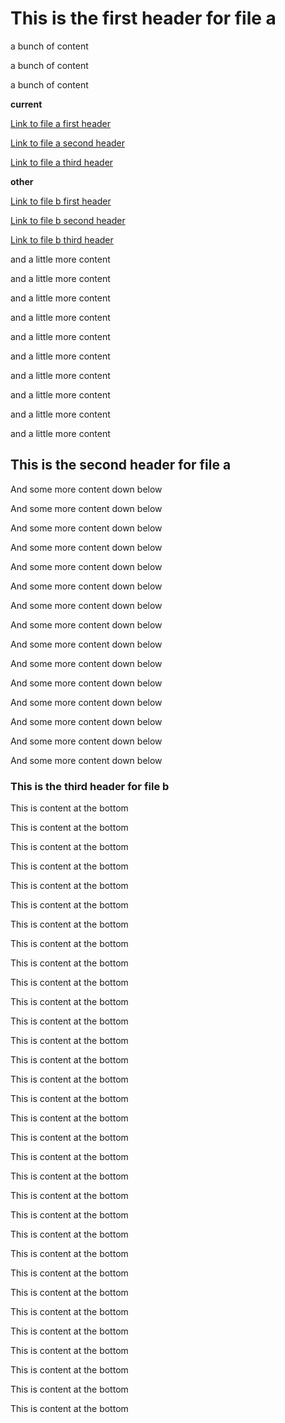 # This is the first header for file a

a bunch of content

a bunch of content

a bunch of content

<b>current</b>

[Link to file a first header](#this-is-the-first-header-for-file-a)

[Link to file a second header](#this-is-the-second-header-for-file-a)

[Link to file a third header](#this-is-the-third-header-for-file-a)

<b>other</b>

[Link to file b first header](./file.b.md#this-is-the-first-header-for-file-b)

[Link to file b second header](./file.b.md#this-is-the-second-header-for-file-b)

[Link to file b third header](./file.b.md#this-is-the-third-header-for-file-b)

and a little more content

and a little more content

and a little more content

and a little more content

and a little more content

and a little more content

and a little more content

and a little more content

and a little more content

and a little more content

## This is the second header for file a

And some more content down below

And some more content down below

And some more content down below

And some more content down below

And some more content down below

And some more content down below

And some more content down below

And some more content down below

And some more content down below

And some more content down below

And some more content down below

And some more content down below

And some more content down below

And some more content down below

And some more content down below

### This is the third header for file b

This is content at the bottom

This is content at the bottom

This is content at the bottom

This is content at the bottom

This is content at the bottom

This is content at the bottom

This is content at the bottom

This is content at the bottom

This is content at the bottom

This is content at the bottom

This is content at the bottom

This is content at the bottom

This is content at the bottom

This is content at the bottom

This is content at the bottom

This is content at the bottom

This is content at the bottom

This is content at the bottom

This is content at the bottom

This is content at the bottom

This is content at the bottom

This is content at the bottom

This is content at the bottom

This is content at the bottom

This is content at the bottom

This is content at the bottom

This is content at the bottom

This is content at the bottom

This is content at the bottom

This is content at the bottom

This is content at the bottom

This is content at the bottom
